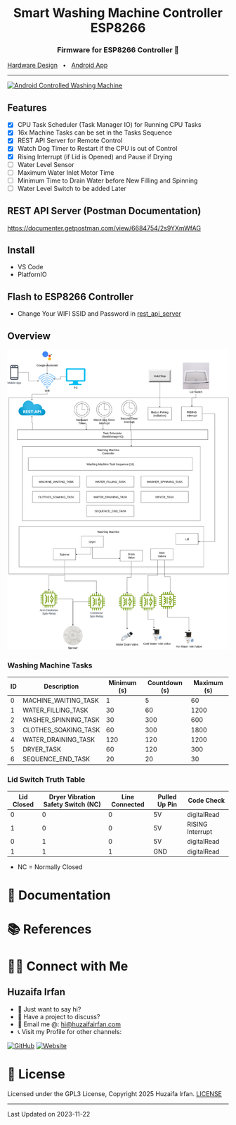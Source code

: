 <div align="center">
  <h1>Smart Washing Machine Controller ESP8266</h1>
  <p><h3 align="center">Firmware for ESP8266 Controller 🚀</h3></p>
</div>

[Hardware Design](https://github.com/HuzaifaIrfan-IoT/smart-washing-machine)
&nbsp;&nbsp;•&nbsp;&nbsp;
[Android App](https://github.com/HuzaifaIrfan-Mobile/smart-washing-machine-app)

<hr>

[![Android Controlled Washing Machine](https://ytcards.demolab.com/?id=oTMUrj1S7qQ&title=Android+Controlled+Washing+Machine&lang=en&timestamp=1698796800&background_color=%230d1117&title_color=%23ffffff&stats_color=%23dedede&max_title_lines=1&width=300&border_radius=5&duration=0)](https://www.youtube.com/shorts/oTMUrj1S7qQ)

## Features
- [x] CPU Task Scheduler (Task Manager IO) for Running CPU Tasks
- [x] 16x Machine Tasks can be set in the Tasks Sequence
- [x] REST API Server for Remote Control
- [x] Watch Dog Timer to Restart if the CPU is out of Control
- [x] Rising Interrupt (if Lid is Opened) and Pause if Drying
- [ ] Water Level Sensor
- [ ] Maximum Water Inlet Motor Time
- [ ] Minimum Time to Drain Water before New Filling and Spinning
- [ ] Water Level Switch to be added Later

## REST API Server (Postman Documentation)
https://documenter.getpostman.com/view/6684754/2s9YXmWfAG


## Install
- VS Code
- PlatfornIO


## Flash to ESP8266 Controller
- Change Your WIFI SSID and Password in [rest_api_server](smart_washing_machine_esp8266/src/rest_api_server/rest_api_server.cpp)

## Overview

![Overview](overview.drawio.png)

### Washing Machine Tasks

| ID | Description             | Minimum (s) | Countdown (s) | Maximum (s) |
|----|-------------------------|-------------|----------------|--------------|
| 0  | MACHINE_WAITING_TASK    | 1           | 5              | 60           |
| 1  | WATER_FILLING_TASK      | 30          | 60             | 1200         |
| 2  | WASHER_SPINNING_TASK    | 30          | 300            | 600          |
| 3  | CLOTHES_SOAKING_TASK    | 60          | 300            | 1800         |
| 4  | WATER_DRAINING_TASK     | 120         | 120            | 1200         |
| 5  | DRYER_TASK              | 60          | 120            | 300          |
| 6  | SEQUENCE_END_TASK       | 20          | 20             | 30           |


### Lid Switch Truth Table

| Lid Closed | Dryer Vibration Safety Switch (NC) | Line Connected | Pulled Up Pin | Code Check     |
|------------|-------------------------------------|----------------|----------------|----------------|
| 0          | 0                                   | 0              | 5V             | digitalRead    |
| 1          | 0                                   | 0              | 5V             | RISING Interrupt |
| 0          | 1                                   | 0              | 5V             | digitalRead    |
| 1          | 1                                   | 1              | GND            | digitalRead    |

- NC = Normally Closed



# 📝 Documentation

# 📚 References


# 🤝🏻 Connect with Me

## Huzaifa Irfan

- 💬 Just want to say hi?
- 🚀 Have a project to discuss?
- 📧 Email me @: [hi@huzaifairfan.com](mailto:hi@huzaifairfan.com)
- 📞 Visit my Profile for other channels:

[![GitHub](https://img.shields.io/badge/Github-%23222.svg?style=for-the-badge&logo=github&logoColor=white)](https://github.com/HuzaifaIrfan/)
[![Website](https://img.shields.io/badge/Website-%23222.svg?style=for-the-badge&logo=google-chrome&logoColor==%234285F4)](https://www.huzaifairfan.com)
# 📜 License

Licensed under the GPL3 License, Copyright 2025 Huzaifa Irfan. [LICENSE](LICENSE)
<hr />
Last Updated on 2023-11-22
